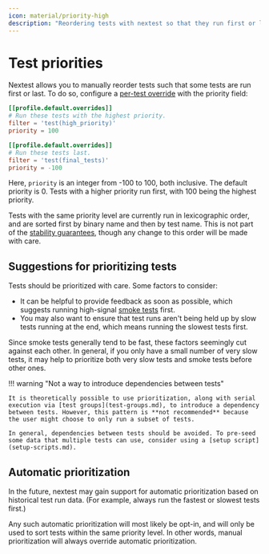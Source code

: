 ```yaml
---
icon: material/priority-high
description: "Reordering tests with nextest so that they run first or last."
---
```


# Test priorities

<!-- md:version 0.9.91 -->

Nextest allows you to manually reorder tests such that some tests are run first or last. To do so, configure a [per-test override](per-test-overrides.md) with the priority field:

```toml title="Test priorities in <code>.config/nextest.toml</code>"
[[profile.default.overrides]]
# Run these tests with the highest priority.
filter = 'test(high_priority)'
priority = 100

[[profile.default.overrides]]
# Run these tests last.
filter = 'test(final_tests)'
priority = -100
```

Here, `priority` is an integer from -100 to 100, both inclusive. The default priority is 0. Tests with a higher priority run first, with 100 being the highest priority.

Tests with the same priority level are currently run in lexicographic order, and are sorted first by binary name and then by test name. This is not part of the [stability guarantees](../stability/index.md), though any change to this order will be made with care.

## Suggestions for prioritizing tests

Tests should be prioritized with care. Some factors to consider:

* It can be helpful to provide feedback as soon as possible, which suggests running high-signal [smoke tests](https://en.wikipedia.org/wiki/Smoke_testing_(software)) first.
* You may also want to ensure that test runs aren't being held up by slow tests running at the end, which means running the slowest tests first.

Since smoke tests generally tend to be fast, these factors seemingly cut against each other. In general, if you only have a small number of very slow tests, it may help to prioritize both very slow tests and smoke tests before other ones.

!!! warning "Not a way to introduce dependencies between tests"

    It is theoretically possible to use prioritization, along with serial execution via [test groups](test-groups.md), to introduce a dependency between tests. However, this pattern is **not recommended** because the user might choose to only run a subset of tests.

    In general, dependencies between tests should be avoided. To pre-seed some data that multiple tests can use, consider using a [setup script](setup-scripts.md).

## Automatic prioritization

In the future, nextest may gain support for automatic prioritization based on historical test run data. (For example, always run the fastest or slowest tests first.)

Any such automatic prioritization will most likely be opt-in, and will only be used to sort tests within the same priority level. In other words, manual prioritization will always override automatic prioritization.

